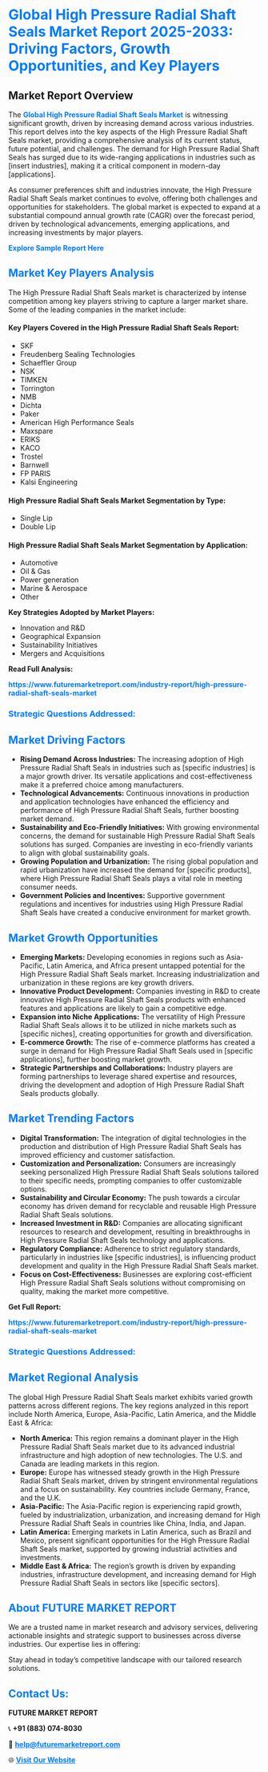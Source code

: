 <h1 style="color: #007BFF;">Global High Pressure Radial Shaft Seals Market Report 2025-2033: Driving Factors, Growth Opportunities, and Key Players</h1>

<section id="overview">
<h2>Market Report Overview</h2>
<p>The <a href="https://www.futuremarketreport.com/industry-report/high-pressure-radial-shaft-seals-market" style="color: #007BFF; text-decoration: none;"><strong>Global High Pressure Radial Shaft Seals Market</strong></a> is witnessing significant growth, driven by increasing demand across various industries. This report delves into the key aspects of the High Pressure Radial Shaft Seals market, providing a comprehensive analysis of its current status, future potential, and challenges. The demand for High Pressure Radial Shaft Seals has surged due to its wide-ranging applications in industries such as [insert industries], making it a critical component in modern-day [applications].</p>
<p>As consumer preferences shift and industries innovate, the High Pressure Radial Shaft Seals market continues to evolve, offering both challenges and opportunities for stakeholders. The global market is expected to expand at a substantial compound annual growth rate (CAGR) over the forecast period, driven by technological advancements, emerging applications, and increasing investments by major players.</p>
</section>

<section id="overview">
<p><a href="https://www.futuremarketreport.com/request-sample/reportId=87071" style="color: #007BFF; text-decoration: none;"><strong>Explore Sample Report Here</strong></a></p>
</section>

<section id="key-players">
<h2 style="color: #007BFF;">Market Key Players Analysis</h2>
<p>The High Pressure Radial Shaft Seals market is characterized by intense competition among key players striving to capture a larger market share. Some of the leading companies in the market include:</p>
<h4>Key Players Covered in the High Pressure Radial Shaft Seals Report:</h4>
<ul><li>SKF</li><li>Freudenberg Sealing Technologies</li><li>Schaeffler Group</li><li>NSK</li><li>TIMKEN</li><li>Torrington</li><li>NMB</li><li>Dichta</li><li>Paker</li><li>American High Performance Seals</li><li>Maxspare</li><li>ERIKS</li><li>KACO</li><li>Trostel</li><li>Barnwell</li><li>FP PARIS</li><li>Kalsi Engineering</li></ul>
<h4>High Pressure Radial Shaft Seals Market Segmentation by Type:</h4>
<ul><li>Single Lip</li><li>Double Lip</li></ul>

<h4>High Pressure Radial Shaft Seals Market Segmentation by Application:</h4>
<ul><li>Automotive</li><li>Oil &amp; Gas</li><li>Power generation</li><li>Marine &amp; Aerospace</li><li>Other</li></ul>
<p><strong>Key Strategies Adopted by Market Players:</strong></p>
<ul>
<li>Innovation and R&D</li>
<li>Geographical Expansion</li>
<li>Sustainability Initiatives</li>
<li>Mergers and Acquisitions</li>
</ul>
</section>

<section>
<p><strong>Read Full Analysis: </strong></p><a href="https://www.futuremarketreport.com/industry-report/high-pressure-radial-shaft-seals-market" style="color: #007BFF; text-decoration: none;"><strong>https://www.futuremarketreport.com/industry-report/high-pressure-radial-shaft-seals-market</strong></a>
<h3 style="color: #007BFF;">Strategic Questions Addressed:</h3>
</section>

<section id="driving-factors">
<h2 style="color: #007BFF;">Market Driving Factors</h2>
<ul>
<li><strong>Rising Demand Across Industries:</strong> The increasing adoption of High Pressure Radial Shaft Seals in industries such as [specific industries] is a major growth driver. Its versatile applications and cost-effectiveness make it a preferred choice among manufacturers.</li>
<li><strong>Technological Advancements:</strong> Continuous innovations in production and application technologies have enhanced the efficiency and performance of High Pressure Radial Shaft Seals, further boosting market demand.</li>
<li><strong>Sustainability and Eco-Friendly Initiatives:</strong> With growing environmental concerns, the demand for sustainable High Pressure Radial Shaft Seals solutions has surged. Companies are investing in eco-friendly variants to align with global sustainability goals.</li>
<li><strong>Growing Population and Urbanization:</strong> The rising global population and rapid urbanization have increased the demand for [specific products], where High Pressure Radial Shaft Seals plays a vital role in meeting consumer needs.</li>
<li><strong>Government Policies and Incentives:</strong> Supportive government regulations and incentives for industries using High Pressure Radial Shaft Seals have created a conducive environment for market growth.</li>
</ul>
</section>

<section id="growth-opportunities">
<h2 style="color: #007BFF;">Market Growth Opportunities</h2>
<ul>
<li><strong>Emerging Markets:</strong> Developing economies in regions such as Asia-Pacific, Latin America, and Africa present untapped potential for the High Pressure Radial Shaft Seals market. Increasing industrialization and urbanization in these regions are key growth drivers.</li>
<li><strong>Innovative Product Development:</strong> Companies investing in R&D to create innovative High Pressure Radial Shaft Seals products with enhanced features and applications are likely to gain a competitive edge.</li>
<li><strong>Expansion into Niche Applications:</strong> The versatility of High Pressure Radial Shaft Seals allows it to be utilized in niche markets such as [specific niches], creating opportunities for growth and diversification.</li>
<li><strong>E-commerce Growth:</strong> The rise of e-commerce platforms has created a surge in demand for High Pressure Radial Shaft Seals used in [specific applications], further boosting market growth.</li>
<li><strong>Strategic Partnerships and Collaborations:</strong> Industry players are forming partnerships to leverage shared expertise and resources, driving the development and adoption of High Pressure Radial Shaft Seals products globally.</li>
</ul>
</section>

<section id="trending-factors">
<h2 style="color: #007BFF;">Market Trending Factors</h2>
<ul>
<li><strong>Digital Transformation:</strong> The integration of digital technologies in the production and distribution of High Pressure Radial Shaft Seals has improved efficiency and customer satisfaction.</li>
<li><strong>Customization and Personalization:</strong> Consumers are increasingly seeking personalized High Pressure Radial Shaft Seals solutions tailored to their specific needs, prompting companies to offer customizable options.</li>
<li><strong>Sustainability and Circular Economy:</strong> The push towards a circular economy has driven demand for recyclable and reusable High Pressure Radial Shaft Seals solutions.</li>
<li><strong>Increased Investment in R&D:</strong> Companies are allocating significant resources to research and development, resulting in breakthroughs in High Pressure Radial Shaft Seals technology and applications.</li>
<li><strong>Regulatory Compliance:</strong> Adherence to strict regulatory standards, particularly in industries like [specific industries], is influencing product development and quality in the High Pressure Radial Shaft Seals market.</li>
<li><strong>Focus on Cost-Effectiveness:</strong> Businesses are exploring cost-efficient High Pressure Radial Shaft Seals solutions without compromising on quality, making the market more competitive.</li>
</ul>
</section>

<section>
<p><strong>Get Full Report: </strong></p><a href="https://www.futuremarketreport.com/industry-report/high-pressure-radial-shaft-seals-market" style="color: #007BFF; text-decoration: none;"><strong>https://www.futuremarketreport.com/industry-report/high-pressure-radial-shaft-seals-market</strong></a>
<h3 style="color: #007BFF;">Strategic Questions Addressed:</h3>
</section>


<section id="regional-analysis">
<h2 style="color: #007BFF;">Market Regional Analysis</h2>
<p>The global High Pressure Radial Shaft Seals market exhibits varied growth patterns across different regions. The key regions analyzed in this report include North America, Europe, Asia-Pacific, Latin America, and the Middle East & Africa:</p>
<ul>
<li><strong>North America:</strong> This region remains a dominant player in the High Pressure Radial Shaft Seals market due to its advanced industrial infrastructure and high adoption of new technologies. The U.S. and Canada are leading markets in this region.</li>
<li><strong>Europe:</strong> Europe has witnessed steady growth in the High Pressure Radial Shaft Seals market, driven by stringent environmental regulations and a focus on sustainability. Key countries include Germany, France, and the U.K.</li>
<li><strong>Asia-Pacific:</strong> The Asia-Pacific region is experiencing rapid growth, fueled by industrialization, urbanization, and increasing demand for High Pressure Radial Shaft Seals in countries like China, India, and Japan.</li>
<li><strong>Latin America:</strong> Emerging markets in Latin America, such as Brazil and Mexico, present significant opportunities for the High Pressure Radial Shaft Seals market, supported by growing industrial activities and investments.</li>
<li><strong>Middle East & Africa:</strong> The region’s growth is driven by expanding industries, infrastructure development, and increasing demand for High Pressure Radial Shaft Seals in sectors like [specific sectors].</li>
</ul>
</section>

<footer>
<h2 style="color: #007BFF;">About FUTURE MARKET REPORT</h2>
<p>We are a trusted name in market research and advisory services, delivering actionable insights and strategic support to businesses across diverse industries. Our expertise lies in offering:</p>

<p>Stay ahead in today’s competitive landscape with our tailored research solutions.</p>

<h2 style="color: #007BFF;">Contact Us:</h2>
<p><strong>FUTURE MARKET REPORT</strong></p>
<p>📞 <strong>+91 (883) 074-8030</strong></p>
<p>📧 <strong><a href="mailto:help@futuremarketreport.com" style="color: #007BFF;">help@futuremarketreport.com</a></strong></p>
<p>🌐 <strong><a href="https://www.futuremarketreport.com/" style="color: #007BFF;">Visit Our Website</a></strong></p>
</footer>
